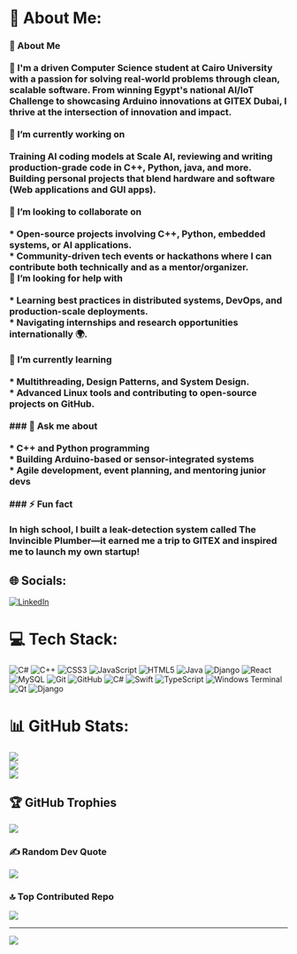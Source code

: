 # 💫 About Me:
### 👋 About Me<br><br>🚀 I'm a driven Computer Science student at Cairo University with a passion for solving real-world problems through clean, scalable software. From winning Egypt's national AI/IoT Challenge to showcasing Arduino innovations at GITEX Dubai, I thrive at the intersection of innovation and impact.<br><br>🔭 I’m currently working on<br><br>Training AI coding models at **Scale AI**, reviewing and writing production-grade code in C++, Python, java, and more.<br>Building personal projects that blend hardware and software (Web applications and GUI apps).<br><br>👯 I’m looking to collaborate on<br><br>* Open-source projects involving **C++**, **Python**, **embedded systems**, or **AI applications**.<br>* Community-driven tech events or hackathons where I can contribute both technically and as a mentor/organizer.<br>🤝 I’m looking for help with<br><br>* Learning best practices in **distributed systems**, **DevOps**, and **production-scale deployments**.<br>* Navigating internships and research opportunities internationally 🌍.<br><br>🌱 I’m currently learning<br><br>* **Multithreading**, **Design Patterns**, and **System Design**.<br>* **Advanced Linux tools** and contributing to open-source projects on GitHub.<br><br>### 💬 Ask me about<br><br>* C++ and Python programming<br>* Building Arduino-based or sensor-integrated systems<br>* Agile development, event planning, and mentoring junior devs<br><br>### ⚡ Fun fact<br><br>In high school, I built a leak-detection system called **The Invincible Plumber**—it earned me a trip to GITEX and inspired me to launch my own startup!


## 🌐 Socials:
[![LinkedIn](https://img.shields.io/badge/LinkedIn-%230077B5.svg?logo=linkedin&logoColor=white)](https://linkedin.com/in/www.linkedin.com/in/mohamedsalim7) 

# 💻 Tech Stack:
![C#](https://img.shields.io/badge/c%23-%23239120.svg?style=for-the-badge&logo=csharp&logoColor=white) ![C++](https://img.shields.io/badge/c++-%2300599C.svg?style=for-the-badge&logo=c%2B%2B&logoColor=white) ![CSS3](https://img.shields.io/badge/css3-%231572B6.svg?style=for-the-badge&logo=css3&logoColor=white) ![JavaScript](https://img.shields.io/badge/javascript-%23323330.svg?style=for-the-badge&logo=javascript&logoColor=%23F7DF1E) ![HTML5](https://img.shields.io/badge/html5-%23E34F26.svg?style=for-the-badge&logo=html5&logoColor=white) ![Java](https://img.shields.io/badge/java-%23ED8B00.svg?style=for-the-badge&logo=openjdk&logoColor=white) ![Django](https://img.shields.io/badge/django-%23092E20.svg?style=for-the-badge&logo=django&logoColor=white) ![React](https://img.shields.io/badge/react-%2320232a.svg?style=for-the-badge&logo=react&logoColor=%2361DAFB) ![MySQL](https://img.shields.io/badge/mysql-4479A1.svg?style=for-the-badge&logo=mysql&logoColor=white) ![Git](https://img.shields.io/badge/git-%23F05033.svg?style=for-the-badge&logo=git&logoColor=white) ![GitHub](https://img.shields.io/badge/github-%23121011.svg?style=for-the-badge&logo=github&logoColor=white) ![C#](https://img.shields.io/badge/c%23-%23239120.svg?style=for-the-badge&logo=csharp&logoColor=white) ![Swift](https://img.shields.io/badge/swift-F54A2A?style=for-the-badge&logo=swift&logoColor=white) ![TypeScript](https://img.shields.io/badge/typescript-%23007ACC.svg?style=for-the-badge&logo=typescript&logoColor=white) ![Windows Terminal](https://img.shields.io/badge/Windows%20Terminal-%234D4D4D.svg?style=for-the-badge&logo=windows-terminal&logoColor=white) ![Qt](https://img.shields.io/badge/Qt-%23217346.svg?style=for-the-badge&logo=Qt&logoColor=white) ![Django](https://img.shields.io/badge/django-%23092E20.svg?style=for-the-badge&logo=django&logoColor=white)
# 📊 GitHub Stats:
![](https://github-readme-stats.vercel.app/api?username=Welly0007&theme=radical&hide_border=true&include_all_commits=false&count_private=true)<br/>
![](https://nirzak-streak-stats.vercel.app/?user=Welly0007&theme=radical&hide_border=true)<br/>
![](https://github-readme-stats.vercel.app/api/top-langs/?username=Welly0007&theme=radical&hide_border=true&include_all_commits=false&count_private=true&layout=compact)

## 🏆 GitHub Trophies
![](https://github-profile-trophy.vercel.app/?username=Welly0007&theme=radical&no-frame=true&no-bg=false&margin-w=4)

### ✍️ Random Dev Quote
![](https://quotes-github-readme.vercel.app/api?type=horizontal&theme=radical)

### 🔝 Top Contributed Repo
![](https://github-contributor-stats.vercel.app/api?username=Welly0007&limit=5&theme=dark&combine_all_yearly_contributions=true)

---
[![](https://visitcount.itsvg.in/api?id=Welly0007&icon=0&color=0)](https://visitcount.itsvg.in)

<!-- Proudly created with GPRM ( https://gprm.itsvg.in ) -->
